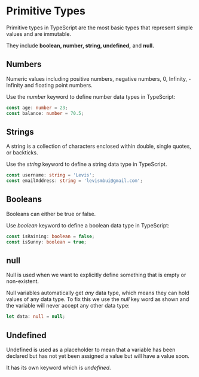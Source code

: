 # Primitive Types

Primitive types in TypeScript are the most basic types that represent simple values and are immutable.

They include **boolean, number, string, undefined,** and **null.**

## Numbers

Numeric values including positive numbers, negative numbers, 0, Infinity, -Infinity and floating point numbers.

Use the _number_ keyword to define number data types in TypeScript:

```ts
const age: number = 23;
const balance: number = 70.5;
```

## Strings

A string is a collection of characters enclosed within double, single quotes, or backticks.

Use the _string_ keyword to define a string data type in TypeScript.

```ts
const username: string = 'Levis';
const emailAddress: string = 'levismbui@gmail.com';
```

## Booleans

Booleans can either be true or false.

Use _boolean_ keyword to define a boolean data type in TypeScript:

```ts
const isRaining: boolean = false;
const isSunny: boolean = true;
```

## null

Null is used when we want to explicitly define something that is empty or non-existent.

Null variables automatically get _any_ data type, which means they can hold values of any data type. To fix this we use the _null_ key word as shown and the variable will never accept any other data type:

```ts
let data: null = null;
```

## Undefined

Undefined is used as a placeholder to mean that a variable has been declared but has not yet been assigned a value but will have a value soon.

It has its own keyword which is _undefined_.